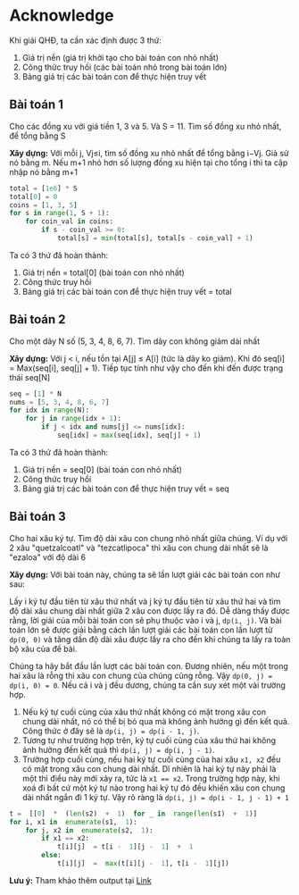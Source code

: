 # Acknowledge
Khi giải QHĐ, ta cần xác định được 3 thứ:
1. Giá trị nền (giá trị khởi tạo cho bài toán con nhỏ nhất)
2. Công thức truy hồi (các bài toán nhỏ trong bài toán lớn)
3. Bảng giá trị các bài toán con để thực hiện truy vết

## Bài toán 1
Cho các đồng xu với giá tiền 1, 3 và 5. Và S = 11. Tìm số đồng xu nhỏ nhất, để tổng bằng S

**Xây dựng:** Với mỗi j, Vj≤i, tìm số đồng xu nhỏ nhất để tổng bằng i−Vj. Giả sử nó bằng m. Nếu m+1 nhỏ hơn số lượng đồng xu hiện tại cho tổng i thì ta cập nhập nó bằng m+1
```python
total = [1e6] * S
total[0] = 0
coins = [1, 3, 5]
for s in range(1, S + 1):
	for coin_val in coins:
		if s - coin_val >= 0:
			total[s] = min(total[s], total[s - coin_val] + 1)
```
Ta có 3 thứ đã hoàn thành:
1. Giá trị nền = total[0] (bài toán con nhỏ nhất)
2. Công thức truy hồi
3. Bảng giá trị các bài toán con để thực hiện truy vết = total
  
## Bài toán 2
Cho một dãy N số (5, 3, 4, 8, 6, 7). Tìm dãy con không giảm dài nhất

**Xây dựng:** Với j < i, nếu tồn tại A[j] ≤ A[i] (tức là dãy ko giảm). Khi đó seq[i] = Max(seq[i], seq[j] + 1). Tiếp tục tính như vậy cho đến khi đến được trạng thái seq[N]
```python
seq = [1] * N
nums = [5, 3, 4, 8, 6, 7]
for idx in range(N):
	for j in range(idx + 1):
		if j < idx and nums[j] <= nums[idx]:
			seq[idx] = max(seq[idx], seq[j] + 1) 
```
Ta có 3 thứ đã hoàn thành:

1.  Giá trị nền = seq[0] (bài toán con nhỏ nhất)
2.  Công thức truy hồi
3.  Bảng giá trị các bài toán con để thực hiện truy vết = seq

## Bài toán 3
Cho hai xâu ký tự. Tìm độ dài xâu con chung nhỏ nhất giữa chúng. Ví dụ với 2 xâu "quetzalcoatl" và "tezcatlipoca" thì xâu con chung dài nhất sẽ là "ezaloa" với độ dài 6

**Xây dựng:** Với bài toán này, chúng ta sẽ lần lượt giải các bài toán con như sau:

Lấy i ký tự đầu tiên từ xâu thứ nhất và j ký tự đầu tiên từ xâu thứ hai và tìm độ dài xâu chung dài nhất giữa 2 xâu con được lấy ra đó. Dễ dàng thấy được rằng, lời giải của mỗi bài toán con sẽ phụ thuộc vào i và j,  `dp(i, j)`. Và bài toán lớn sẽ được giải bằng cách lần lượt giải các bài toán con lần lượt từ  `dp(0, 0)`  và tăng dần độ dài xâu được lấy ra cho đến khi chúng ta lấy ra toàn bộ xâu của đề bài.

Chúng ta hãy bắt đầu lần lượt các bài toán con. Đương nhiên, nếu một trong hai xâu là rỗng thì xâu con chung của chúng cũng rỗng. Vậy  `dp(0, j) = dp(i, 0) = 0`. Nếu cả i và j đều dương, chúng ta cần suy xét một vài trường hợp.

1.  Nếu ký tự cuối cùng của xâu thứ nhất không có mặt trong xâu con chung dài nhất, nó có thể bị bỏ qua mà không ảnh hưởng gì đến kết quả. Công thức ở đây sẽ là  `dp(i, j) = dp(i - 1, j)`.
2.  Tương tự như trường hợp trên, ký tự cuối cùng của xâu thứ hai không ảnh hưởng đến kết quả thì  `dp(i, j) = dp(i, j - 1)`.
3.  Trường hợp cuối cùng, nếu hai ký tự cuối cùng của hai xâu  `x1, x2`  đều có mặt trong xâu con chung dài nhất. Dĩ nhiên là hai ký tự này phải là một thì điều này mới xảy ra, tức là  `x1 == x2`. Trong trường hợp này, khi xoá đi bất cứ một ký tự nào trong hai ký tự đó đều khiến xâu con chung dài nhất ngắn đi 1 ký tự. Vậy rõ ràng là  `dp(i, j) = dp(i - 1, j - 1) + 1`

```python
t =  [[0]  *  (len(s2)  +  1)  for _ in  range(len(s1)  +  1)]  
for i, x1 in  enumerate(s1,  1):  
	for j, x2 in  enumerate(s2,  1):  
		if x1 == x2: 
			t[i][j]  = t[i -  1][j -  1]  +  1  
		else: 
			t[i][j]  =  max(t[i][j -  1], t[i -  1][j])
```
**Lưu ý:** Tham khảo thêm output tại [Link](https://viblo.asia/p/quy-hoach-dong-mot-thuat-toan-than-thanh-E375zy01lGW)